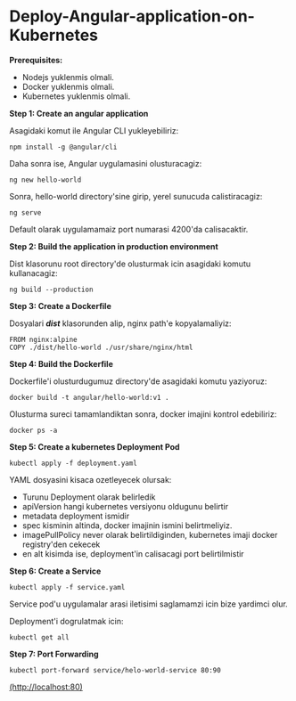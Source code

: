 # Deploy-Angular-application-on-Kubernetes

**Prerequisites:**

* Nodejs yuklenmis olmali.
* Docker yuklenmis olmali.
* Kubernetes yuklenmis olmali.

**Step 1: Create an angular application**

Asagidaki komut ile Angular CLI yukleyebiliriz:

```
npm install -g @angular/cli
```
Daha sonra ise, Angular uygulamasini olusturacagiz:

 ```
ng new hello-world
```

Sonra, hello-world directory'sine girip, yerel sunucuda calistiracagiz:

```
ng serve
```

Default olarak uygulamamaiz port numarasi 4200'da calisacaktir.

**Step 2: Build the application in production environment**

Dist klasorunu root directory'de olusturmak icin asagidaki komutu kullanacagiz:

```
ng build --production
```

**Step 3: Create a Dockerfile**

Dosyalari ***dist*** klasorunden alip, nginx path'e kopyalamaliyiz:

```
FROM nginx:alpine
COPY ./dist/hello-world ./usr/share/nginx/html
```

**Step 4: Build the Dockerfile**

Dockerfile'i olusturdugumuz directory'de asagidaki komutu yaziyoruz:

```
docker build -t angular/hello-world:v1 .
```

Olusturma sureci tamamlandiktan sonra, docker imajini kontrol edebiliriz:

```
docker ps -a
```

**Step 5: Create a kubernetes Deployment Pod**

```
kubectl apply -f deployment.yaml
```

YAML dosyasini kisaca ozetleyecek olursak:

- Turunu Deployment olarak belirledik
- apiVersion hangi kubernetes versiyonu oldugunu belirtir
- metadata deployment ismidir
- spec kisminin altinda, docker imajinin ismini belirtmeliyiz.
- imagePullPolicy never olarak belirtildiginden, kubernetes imaji docker registry'den cekecek
- en alt kisimda ise, deployment'in calisacagi port belirtilmistir

**Step 6: Create a Service**

```
kubectl apply -f service.yaml
```



Service pod'u uygulamalar arasi iletisimi saglamamzi icin bize yardimci olur.

Deployment'i dogrulatmak icin:

```
kubectl get all
```


**Step 7: Port Forwarding**

```
kubectl port-forward service/helo-world-service 80:90
```
[(http://localhost:80)](http://localhost:80)
